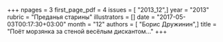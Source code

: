 +++
npages = 3
first_page_pdf = 4
issues = [ "2013_12",]
year = "2013"
rubric = "Преданья старины"
illustrators = []
date = "2017-05-03T00:17:30+03:00"
month = "12"
authors = [ "Борис Дружинин",]
title = "Поёт морзянка за стеной весёлым дискантом..."
+++
